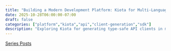 ```yaml
---
title: "Building a Modern Development Platform: Kiota for Multi-Language API Clients 🔧"
date: 2025-10-28T06:00:00-07:00
draft: false
categories: ["platform","kiota","api","client-generation","sdk"]
description: "Exploring Kiota for generating type-safe API clients in multiple languages with flexible authentication patterns and minimal dependencies"
---
```


[Series Posts](https://brianpsheridan.com/categories.html#platform)

